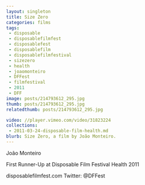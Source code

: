 ```yaml
---
layout: singleton
title: Size Zero
categories: films
tags:
 - disposable
 - disposablefilmfest
 - disposablefest
 - disposablefilm
 - disposablefilmfestival
 - sizezero
 - health
 - joaomonteiro
 - DFFest
 - filmfestival
 - 2011
 - DFF
image: posts/214793612_295.jpg
thumb: posts/214793612_295.jpg
relatedthumb: posts/214793612_295.jpg

video: //player.vimeo.com/video/31823224
collections:
 - 2011-03-24-disposable-film-health.md
blurb: Size Zero, a film by João Monteiro.
---
```


João Monteiro

First Runner-Up at Disposable Film Festival Health 2011

disposablefilmfest.com
Twitter: @DFFest